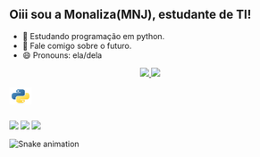 ## Oiii sou a Monaliza(MNJ), estudante de TI!

- 🌱 Estudando programação em python.
- 💬 Fale comigo sobre o futuro.
- 😄 Pronouns: ela/dela

<div align="center">
  <a href="https://github.com/MNJ17">
  <img height="180em" src="https://github-readme-stats.vercel.app/api?username=MNJ17&show_icons=true&theme=dracula&include_all_commits=true&count_private=true"/>
  <img height="180em" src="https://github-readme-stats.vercel.app/api/top-langs/?username=MNJ17&layout=compact&langs_count=7&theme=dracula"/>
</div>
<div style="display: inline_block"><br>
  <img align="center" alt="Rafa-Python" height="30" width="40" src="https://raw.githubusercontent.com/devicons/devicon/master/icons/python/python-original.svg">
</div>
  
  ##
 
<div> 
  <a href="https://instagram.com/wt_mona" target="_blank"><img src="https://img.shields.io/badge/-Instagram-%23E4405F?style=for-the-badge&logo=instagram&logoColor=white" target="_blank"></a>
  <a href = "mailto:nascimentodejesusmonaliza522@gmail.com"><img src="https://img.shields.io/badge/-Gmail-%23333?style=for-the-badge&logo=gmail&logoColor=white" target="_blank"></a>
  <a href="https://www.linkedin.com/in/monaliza-nascimento-de-jesus-a99987213" target="_blank"><img src="https://img.shields.io/badge/-LinkedIn-%230077B5?style=for-the-badge&logo=linkedin&logoColor=white" target="_blank"></a> 
 
  ![Snake animation](https://github.com/MNJ17/MNJ17/blob/output/github-contribution-grid-snake.svg)
 
</div>
